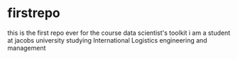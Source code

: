 # firstrepo
this is the first repo ever for the course data scientist's toolkit
i am a student at jacobs university
studying International Logistics engineering and management
